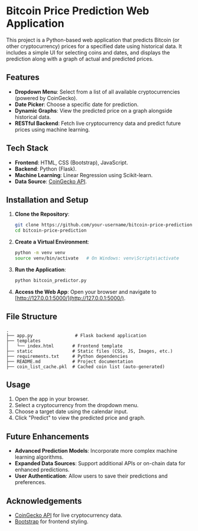 # Bitcoin Price Prediction Web Application

This project is a Python-based web application that predicts Bitcoin (or other cryptocurrency) prices for a specified date using historical data. It includes a simple UI for selecting coins and dates, and displays the prediction along with a graph of actual and predicted prices.

## Features
- **Dropdown Menu**: Select from a list of all available cryptocurrencies (powered by CoinGecko).
- **Date Picker**: Choose a specific date for prediction.
- **Dynamic Graphs**: View the predicted price on a graph alongside historical data.
- **RESTful Backend**: Fetch live cryptocurrency data and predict future prices using machine learning.

## Tech Stack
- **Frontend**: HTML, CSS (Bootstrap), JavaScript.
- **Backend**: Python (Flask).
- **Machine Learning**: Linear Regression using Scikit-learn.
- **Data Source**: [CoinGecko API](https://www.coingecko.com/en/api).

## Installation and Setup

1. **Clone the Repository**:
   ```bash
   git clone https://github.com/your-username/bitcoin-price-prediction.git
   cd bitcoin-price-prediction
   ```

2. **Create a Virtual Environment**:
   ```bash
   python -m venv venv
   source venv/bin/activate   # On Windows: venv\Scripts\activate
   ```

3. **Run the Application**:
   ```bash
   python bitcoin_predictor.py
   ```

4. **Access the Web App**:
   Open your browser and navigate to [http://127.0.0.1:5000/](http://127.0.0.1:5000/).

## File Structure
```
.
├── app.py                # Flask backend application
├── templates
│   └── index.html       # Frontend template
├── static               # Static files (CSS, JS, Images, etc.)
├── requirements.txt     # Python dependencies
├── README.md            # Project documentation
├── coin_list_cache.pkl  # Cached coin list (auto-generated)
```

## Usage
1. Open the app in your browser.
2. Select a cryptocurrency from the dropdown menu.
3. Choose a target date using the calendar input.
4. Click "Predict" to view the predicted price and graph.

## Future Enhancements
- **Advanced Prediction Models**: Incorporate more complex machine learning algorithms.
- **Expanded Data Sources**: Support additional APIs or on-chain data for enhanced predictions.
- **User Authentication**: Allow users to save their predictions and preferences.

## Acknowledgements
- [CoinGecko API](https://www.coingecko.com/en/api) for live cryptocurrency data.
- [Bootstrap](https://getbootstrap.com/) for frontend styling.

